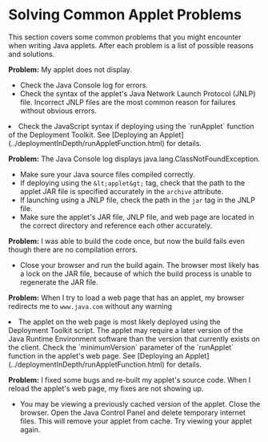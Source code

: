 
# Solving Common Applet Problems

This section covers some common problems that you might encounter when writing Java applets. After each problem is a list of possible reasons and solutions.

**Problem:** My applet does not display.

- Check the Java Console log for errors.
- Check the syntax of the applet's Java Network Launch Protocol (JNLP) file. Incorrect JNLP files are the most common reason for failures without obvious errors.
<li>Check the JavaScript syntax if deploying using the `runApplet` function of the Deployment Toolkit. See 
[Deploying an Applet](../deploymentInDepth/runAppletFunction.html) for details.</li>

**Problem:** The Java Console log displays java.lang.ClassNotFoundException.

- Make sure your Java source files compiled correctly.
- If deploying using the `&lt;applet&gt;` tag, check that the path to the applet JAR file is specified accurately in the `archive` attribute.
- If launching using a JNLP file, check the path in the `jar` tag in the JNLP file.
- Make sure the applet's JAR file, JNLP file, and web page are located in the correct directory and reference each other accurately.

**Problem:** I was able to build the code once, but now the build fails even though there are no compilation errors.

- Close your browser and run the build again. The browser most likely has a lock on the JAR file, because of which the build process is unable to regenerate the JAR file.

**Problem:** When I try to load a web page that has an applet, my browser redirects me to `www.java.com` without any warning

<li>The applet on the web page is most likely deployed using the Deployment Toolkit script. The applet may require a later version of the Java Runtime Environment software than the version that currently exists on the client. Check the `minimumVersion` parameter of the `runApplet` function in the applet's web page. See 
[Deploying an Applet](../deploymentInDepth/runAppletFunction.html) for details.</li>

**Problem:** I fixed some bugs and re-built my applet's source code. When I reload the applet's web page, my fixes are not showing up.

- You may be viewing a previously cached version of the applet. Close the browser. Open the Java Control Panel and delete temporary internet files. This will remove your applet from cache. Try viewing your applet again.
